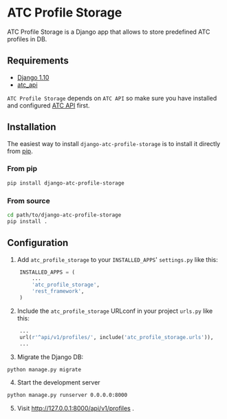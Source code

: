 # ATC Profile Storage

ATC Profile Storage is a Django app that allows to store predefined ATC profiles in DB.

## Requirements

* [Django 1.10](https://github.com/django/django)
* [atc_api](../django-atc-api)

`ATC Profile Storage` depends on `ATC API` so make sure you have installed and configured [ATC API](../django-atc-api) first.

## Installation

The easiest way to install `django-atc-profile-storage` is to install it directly from [pip](https://pypi.python.org/pypi).

### From pip
```bash
pip install django-atc-profile-storage
```

### From source
```bash
cd path/to/django-atc-profile-storage
pip install .
```

## Configuration

1. Add `atc_profile_storage` to your `INSTALLED_APPS`' `settings.py` like this:
```python
    INSTALLED_APPS = (
        ...
        'atc_profile_storage',
        'rest_framework',
    )
```

2. Include the `atc_profile_storage` URLconf in your project `urls.py` like this:
```python
    ...
    url(r'^api/v1/profiles/', include('atc_profile_storage.urls')),
    ...
```

3. Migrate the Django DB:
```bash
python manage.py migrate
```

4. Start the development server
```bash
python manage.py runserver 0.0.0.0:8000
```

5. Visit http://127.0.0.1:8000/api/v1/profiles .
